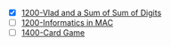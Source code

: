 - [x] [1200-Vlad and a Sum of Sum of Digits](https://codeforces.com/contest/1926/problem/C)
- [ ] [1200-Informatics in MAC](https://codeforces.com/problemset/problem/1935/B)
- [ ] [1400-Card Game](https://codeforces.com/contest/1932/problem/D)